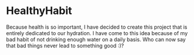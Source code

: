 # HealthyHabit
Because health is so important, I have decided to create this project that is entirely dedicated to our hydration.
I have come to this idea because of my bad habit of not drinking enough water on a daily basis.
Who can now say that bad things never lead to something good :)?


